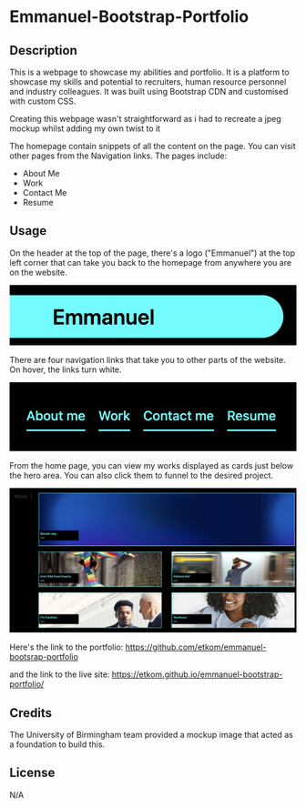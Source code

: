 # Emmanuel-Bootstrap-Portfolio

## Description

This is a webpage to showcase my abilities and portfolio. It is a platform to showcase my skills and potential to recruiters, human resource personnel and industry colleagues. It was built using Bootstrap CDN and customised with custom CSS.

Creating this webpage wasn't straightforward as i had to recreate a jpeg mockup whilst adding my own twist to it

The homepage contain snippets of all the content on the page. You can visit other pages from the Navigation links. The pages include:
- About Me
- Work
- Contact Me
- Resume

## Usage

On the header at the top of the page, there's a logo ("Emmanuel") at the top left corner that can take you back to the homepage from anywhere you are on the website.

![alt Logo](./images/Home%20button.png)

There are four navigation links that take you to other parts of the website. On hover, the links turn white.

![alt Navigation](./images/Nav%20links.png)

From the home page, you can view my works displayed as cards just below the hero area. You can also click them to funnel to the desired project.

![alt Project Cards](./images/Project%20Cards.png)

Here's the link to the portfolio:
https://github.com/etkom/emmanuel-bootsrap-portfolio

and the link to the live site:
https://etkom.github.io/emmanuel-bootstrap-portfolio/

## Credits

The University of Birmingham team provided a mockup image that acted as a foundation to build this.

## License

N/A